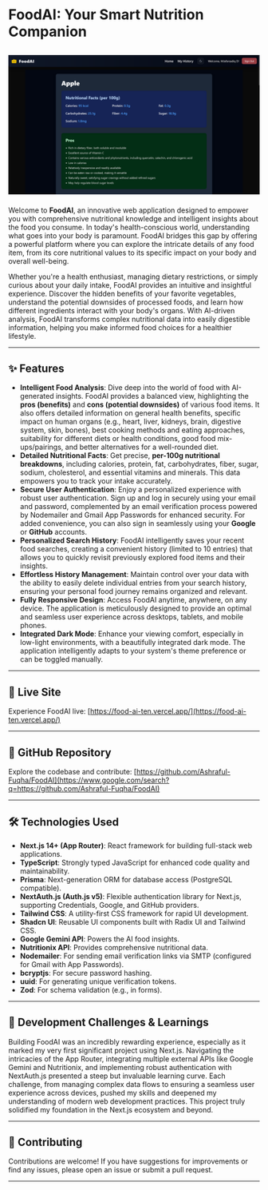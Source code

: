 # FoodAI: Your Smart Nutrition Companion
![FoodAI ScreenShot](/public/FoodAI.png)
-----


Welcome to **FoodAI**, an innovative web application designed to empower you with comprehensive nutritional knowledge and intelligent insights about the food you consume. In today's health-conscious world, understanding what goes into your body is paramount. FoodAI bridges this gap by offering a powerful platform where you can explore the intricate details of any food item, from its core nutritional values to its specific impact on your body and overall well-being.

Whether you're a health enthusiast, managing dietary restrictions, or simply curious about your daily intake, FoodAI provides an intuitive and insightful experience. Discover the hidden benefits of your favorite vegetables, understand the potential downsides of processed foods, and learn how different ingredients interact with your body's organs. With AI-driven analysis, FoodAI transforms complex nutritional data into easily digestible information, helping you make informed food choices for a healthier lifestyle.

-----

## ✨ Features

  * **Intelligent Food Analysis**: Dive deep into the world of food with AI-generated insights. FoodAI provides a balanced view, highlighting the **pros (benefits)** and **cons (potential downsides)** of various food items. It also offers detailed information on general health benefits, specific impact on human organs (e.g., heart, liver, kidneys, brain, digestive system, skin, bones), best cooking methods and eating approaches, suitability for different diets or health conditions, good food mix-ups/pairings, and better alternatives for a well-rounded diet.
  * **Detailed Nutritional Facts**: Get precise, **per-100g nutritional breakdowns**, including calories, protein, fat, carbohydrates, fiber, sugar, sodium, cholesterol, and essential vitamins and minerals. This data empowers you to track your intake accurately.
  * **Secure User Authentication**: Enjoy a personalized experience with robust user authentication. Sign up and log in securely using your email and password, complemented by an email verification process powered by Nodemailer and Gmail App Passwords for enhanced security. For added convenience, you can also sign in seamlessly using your **Google** or **GitHub** accounts.
  * **Personalized Search History**: FoodAI intelligently saves your recent food searches, creating a convenient history (limited to 10 entries) that allows you to quickly revisit previously explored food items and their insights.
  * **Effortless History Management**: Maintain control over your data with the ability to easily delete individual entries from your search history, ensuring your personal food journey remains organized and relevant.
  * **Fully Responsive Design**: Access FoodAI anytime, anywhere, on any device. The application is meticulously designed to provide an optimal and seamless user experience across desktops, tablets, and mobile phones.
  * **Integrated Dark Mode**: Enhance your viewing comfort, especially in low-light environments, with a beautifully integrated dark mode. The application intelligently adapts to your system's theme preference or can be toggled manually.

-----

## 🚀 Live Site

Experience FoodAI live: [https://food-ai-ten.vercel.app/](https://food-ai-ten.vercel.app/)

-----

## 🔗 GitHub Repository

Explore the codebase and contribute: [https://github.com/Ashraful-Fuqha/FoodAI](https://www.google.com/search?q=https://github.com/Ashraful-Fuqha/FoodAI)

-----

## 🛠️ Technologies Used

  * **Next.js 14+ (App Router)**: React framework for building full-stack web applications.
  * **TypeScript**: Strongly typed JavaScript for enhanced code quality and maintainability.
  * **Prisma**: Next-generation ORM for database access (PostgreSQL compatible).
  * **NextAuth.js (Auth.js v5)**: Flexible authentication library for Next.js, supporting Credentials, Google, and GitHub providers.
  * **Tailwind CSS**: A utility-first CSS framework for rapid UI development.
  * **Shadcn UI**: Reusable UI components built with Radix UI and Tailwind CSS.
  * **Google Gemini API**: Powers the AI food insights.
  * **Nutritionix API**: Provides comprehensive nutritional data.
  * **Nodemailer**: For sending email verification links via SMTP (configured for Gmail with App Passwords).
  * **bcryptjs**: For secure password hashing.
  * **uuid**: For generating unique verification tokens.
  * **Zod**: For schema validation (e.g., in forms).

-----

## 🚧 Development Challenges & Learnings

Building FoodAI was an incredibly rewarding experience, especially as it marked my very first significant project using Next.js. Navigating the intricacies of the App Router, integrating multiple external APIs like Google Gemini and Nutritionix, and implementing robust authentication with NextAuth.js presented a steep but invaluable learning curve. Each challenge, from managing complex data flows to ensuring a seamless user experience across devices, pushed my skills and deepened my understanding of modern web development practices. This project truly solidified my foundation in the Next.js ecosystem and beyond.

-----

## 🤝 Contributing

Contributions are welcome\! If you have suggestions for improvements or find any issues, please open an issue or submit a pull request.

-----